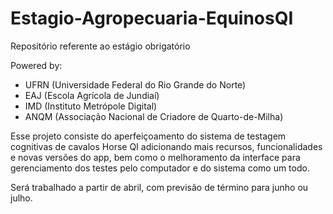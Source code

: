 # Estagio-Agropecuaria-EquinosQI
Repositório referente ao estágio obrigatório

Powered by:
 - UFRN (Universidade Federal do Rio Grande do Norte)
 - EAJ (Escola Agrícola de Jundiaí)
 - IMD (Instituto Metrópole Digital)
 - ANQM (Associação Nacional de Criadore de Quarto-de-Milha)

 Esse projeto consiste do aperfeiçoamento do sistema de testagem cognitivas de cavalos Horse QI adicionando mais recursos, funcionalidades e novas versões do app, bem como o melhoramento da interface para gerenciamento dos testes pelo computador e do sistema como um todo.

 Será trabalhado a partir de abril, com previsão de término para junho ou julho.